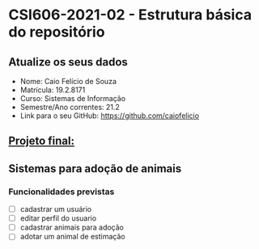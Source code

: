 # **CSI606-2021-02 - Estrutura básica do repositório**

## Atualize os seus dados

- Nome: Caio Felício de Souza
- Matrícula: 19.2.8171
- Curso: Sistemas de Informação
- Semestre/Ano correntes: 21.2
- Link para o seu GitHub: https://github.com/caiofelicio

## [Projeto final:](./Projeto/README.md)

## Sistemas para adoção de animais

### Funcionalidades previstas

- [ ] cadastrar um usuário
- [ ] editar perfil do usuario
- [ ] cadastrar animais para adoção
- [ ] adotar um animal de estimação
